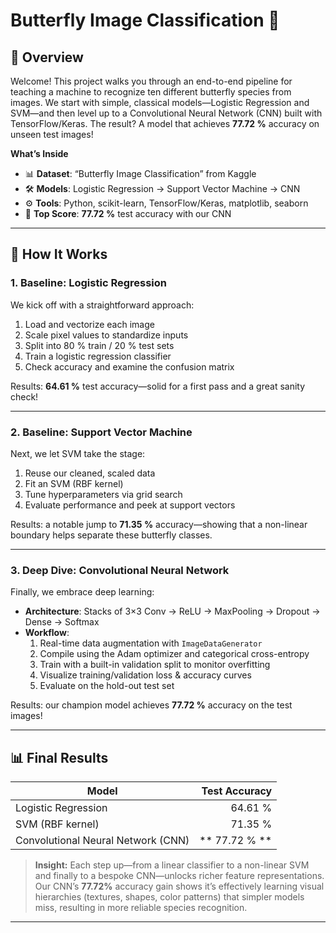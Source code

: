 #  Butterfly Image Classification 🦋

## 🚀 Overview

Welcome! This project walks you through an end-to-end pipeline for teaching a machine to recognize ten different butterfly species from images. We start with simple, classical models—Logistic Regression and SVM—and then level up to a Convolutional Neural Network (CNN) built with TensorFlow/Keras. The result? A model that achieves **77.72 %** accuracy on unseen test images!

**What’s Inside**  
- 📊 **Dataset**: “Butterfly Image Classification” from Kaggle  
- 🛠 **Models**: Logistic Regression → Support Vector Machine → CNN  
- ⚙️ **Tools**: Python, scikit-learn, TensorFlow/Keras, matplotlib, seaborn  
- 🎯 **Top Score**: **77.72 %** test accuracy with our CNN

---

## 🧩 How It Works

### 1. Baseline: Logistic Regression  
We kick off with a straightforward approach:  
1. Load and vectorize each image  
2. Scale pixel values to standardize inputs  
3. Split into 80 % train / 20 % test sets  
4. Train a logistic regression classifier  
5. Check accuracy and examine the confusion matrix  

Results: **64.61 %** test accuracy—solid for a first pass and a great sanity check!

---

### 2. Baseline: Support Vector Machine  
Next, we let SVM take the stage:  
1. Reuse our cleaned, scaled data  
2. Fit an SVM (RBF kernel)  
3. Tune hyperparameters via grid search  
4. Evaluate performance and peek at support vectors  

Results: a notable jump to **71.35 %** accuracy—showing that a non-linear boundary helps separate these butterfly classes.

---

### 3. Deep Dive: Convolutional Neural Network  
Finally, we embrace deep learning:  
- **Architecture**: Stacks of 3×3 Conv → ReLU → MaxPooling → Dropout → Dense → Softmax  
- **Workflow**:  
  1. Real-time data augmentation with `ImageDataGenerator`  
  2. Compile using the Adam optimizer and categorical cross-entropy  
  3. Train with a built-in validation split to monitor overfitting  
  4. Visualize training/validation loss & accuracy curves  
  5. Evaluate on the hold-out test set  

Results: our champion model achieves **77.72 %** accuracy on the test images!

---

## 📊 Final Results

| Model                                | Test Accuracy |
|--------------------------------------|--------------:|
| Logistic Regression                  |       64.61 % |
| SVM (RBF kernel)                     |       71.35 % |
| Convolutional Neural Network (CNN)   | ** 77.72 % ** |

> **Insight:** Each step up—from a linear classifier to a non-linear SVM and finally to a bespoke CNN—unlocks richer feature representations. Our CNN’s **77.72%** accuracy gain shows it’s effectively learning visual hierarchies (textures, shapes, color patterns) that simpler models miss, resulting in more reliable species recognition.
---

